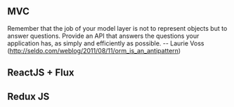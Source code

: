 ## MVC

Remember that the job of your model layer is not to represent objects but to answer questions.
Provide an API that answers the questions your application has, as simply and efficiently as possible.
-- Laurie Voss (http://seldo.com/weblog/2011/08/11/orm_is_an_antipattern)

## ReactJS + Flux

## Redux JS
